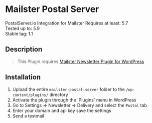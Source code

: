 # Mailster Postal Server
PostalServer.io Integration for Mailster
Requires at least: 5.7  
Tested up to: 5.9  
Stable tag: 1.1
## Description

> This Plugin requires [Mailster Newsletter Plugin for WordPress](https://mailster.co/?utm_campaign=wporg&utm_source=Mailjet+integration+for+Mailster&utm_medium=readme)

## Installation

1. Upload the entire `mailster-postal-server` folder to the `/wp-content/plugins/` directory
2. Activate the plugin through the 'Plugins' menu in WordPress
3. Go to Settings => Newsletter => Delivery and select the `Postal` tab
4. Enter your domain and api key save the settings
5. Send a testmail

